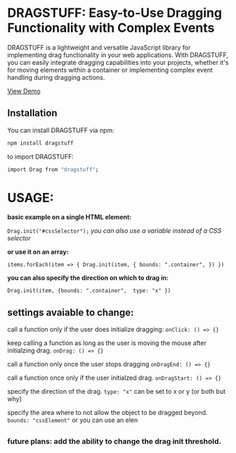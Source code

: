 # DRAGSTUFF: Easy-to-Use Dragging Functionality with Complex Events

DRAGSTUFF is a lightweight and versatile JavaScript library for implementing drag functionality in your web applications. With DRAGSTUFF, you can easily integrate dragging capabilities into your projects, whether it's for moving elements within a container or implementing complex event handling during dragging actions.


[View Demo](https://dragstuff-demo.vercel.app/)



## Installation

You can install DRAGSTUFF via npm:

```bash
npm install dragstuff 
```



to import DRAGSTUFF:
```bash
import Drag from "dragstuff";
```


# USAGE:

**basic example on a single HTML element:**

`Drag.init("#cssSelector");`
_you can also use a variable instead of a CSS selector_


**or use it on an array:**

`items.forEach(item => {
            Drag.init(item, {
                bounds: ".container",
            })
        })` 

**you can also specify the direction on which to drag in:**

`Drag.init(item, {bounds: ".container",  type: "x" })`


## settings avaiable to change:

call a function only if the user does initialize dragging:
`onClick: () => {}`

keep calling a function as long as the user is moving the mouse after initialzing drag. 
`onDrag: () => {}`

call a function only once the user stops dragging
`onDragEnd: () => {}`

call a function once only if the user initialzed drag.
`onDragStart: () => {}` 

specify the direction of the drag. 
`type: "x"` can be set to x or y (or both but why)

specify the area where to not allow the object to be dragged beyond. 
`bounds: "cssElement"` or you can use an elen

##
### future plans: add the ability to change the drag init threshold.